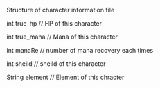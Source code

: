Structure of character information file

int 	true_hp 		// HP of this character

int		true_mana 		// Mana of this character

int 	manaRe 			// number of mana recovery each times

int 	sheild 			// sheild of this character

String	element 		// Element of this chracter
